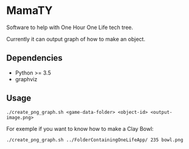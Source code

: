 MamaTY
======

Software to help with One Hour One Life tech tree.

Currently it can output graph of how to make an object.

## Dependencies

- Python >= 3.5
- graphviz

## Usage

    ./create_png_graph.sh <game-data-folder> <object-id> <output-image.png>

For exemple if you want to know how to make a Clay Bowl:

    ./create_png_graph.sh ../FolderContainingOneLifeApp/ 235 bowl.png
